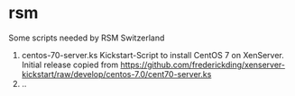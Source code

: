 # rsm

Some scripts needed by RSM Switzerland

1. centos-70-server.ks Kickstart-Script to install CentOS 7 on XenServer. Initial release copied from https://github.com/frederickding/xenserver-kickstart/raw/develop/centos-7.0/cent70-server.ks
2. ..
